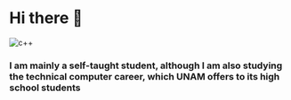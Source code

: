 # Hi there 👋

![c++]([http://url/to/img.png](https://brandslogos.com/wp-content/uploads/images/large/c-logo.png))

### I am mainly a self-taught student, although I am also studying the technical computer career, which UNAM offers to its high school students


<!--
**SebastianCanoMena/SebastianCanoMena** is a ✨ _special_ ✨ repository because its `README.md` (this file) appears on your GitHub profile.

Here are some ideas to get you started:

- 🔭 I’m currently working on ...
- 🌱 I’m currently learning ...
- 👯 I’m looking to collaborate on ...
- 🤔 I’m looking for help with ...
- 💬 Ask me about ...
- 📫 How to reach me: ...
- 😄 Pronouns: ...
- ⚡ Fun fact: ...
-->
